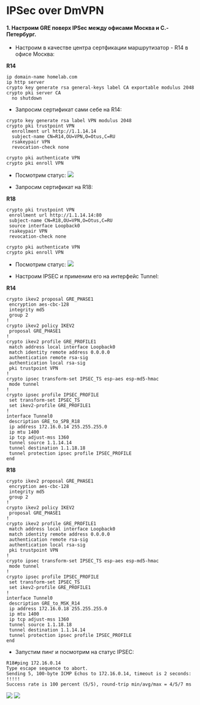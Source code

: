# IPSec over DmVPN

#### 1. Настроим GRE поверх IPSec между офисами Москва и С.-Петербург.
  * Настроим в качестве центра сертфикации маршрутизатор - R14 в офисе Москва:

**R14**
```
ip domain-name homelab.com
ip http server
crypto key generate rsa general-keys label CA exportable modulus 2048
crypto pki server CA 
  no shutdown
```

  * Запросим сертификат сами себе на R14:
```
crypto key generate rsa label VPN modulus 2048
crypto pki trustpoint VPN
  enrollment url http://1.1.14.14
  subject-name CN=R14,OU=VPN,O=Otus,C=RU 
  rsakeypair VPN
  revocation-check none

crypto pki authenticate VPN
crypto pki enroll VPN
```

  * Посмотрим статус:
![](https://github.com/devops-user/otus/blob/main/homeworks_prof/homework_40/images/R14_cert.png)

  * Запросим сертификат на R18:

**R18**
```
crypto pki trustpoint VPN
 enrollment url http://1.1.14.14:80
 subject-name CN=R18,OU=VPN,O=Otus,C=RU
 source interface Loopback0
 rsakeypair VPN
 revocation-check none

crypto pki authenticate VPN
crypto pki enroll VPN
```

  * Посмотрим статус:
![](https://github.com/devops-user/otus/blob/main/homeworks_prof/homework_40/images/R18_cert.png)

  * Настроим IPSEC и применим его на интерфейс Tunnel:

**R14**
```
crypto ikev2 proposal GRE_PHASE1 
 encryption aes-cbc-128
 integrity md5
 group 2
!
crypto ikev2 policy IKEV2 
 proposal GRE_PHASE1
!
crypto ikev2 profile GRE_PROFILE1
 match address local interface Loopback0
 match identity remote address 0.0.0.0 
 authentication remote rsa-sig
 authentication local rsa-sig
 pki trustpoint VPN
!
crypto ipsec transform-set IPSEC_TS esp-aes esp-md5-hmac 
 mode tunnel
!
crypto ipsec profile IPSEC_PROFILE
 set transform-set IPSEC_TS 
 set ikev2-profile GRE_PROFILE1
!
interface Tunnel0
 description GRE_to_SPB_R18
 ip address 172.16.0.14 255.255.255.0
 ip mtu 1400
 ip tcp adjust-mss 1360
 tunnel source 1.1.14.14
 tunnel destination 1.1.18.18
 tunnel protection ipsec profile IPSEC_PROFILE
end
```

**R18**
```
crypto ikev2 proposal GRE_PHASE1 
 encryption aes-cbc-128
 integrity md5
 group 2
!
crypto ikev2 policy IKEV2 
 proposal GRE_PHASE1
!
crypto ikev2 profile GRE_PROFILE1
 match address local interface Loopback0
 match identity remote address 0.0.0.0 
 authentication remote rsa-sig
 authentication local rsa-sig
 pki trustpoint VPN
!
crypto ipsec transform-set IPSEC_TS esp-aes esp-md5-hmac 
 mode tunnel
!
crypto ipsec profile IPSEC_PROFILE
 set transform-set IPSEC_TS 
 set ikev2-profile GRE_PROFILE1
!
interface Tunnel0
 description GRE_to_MSK_R14
 ip address 172.16.0.18 255.255.255.0
 ip mtu 1400
 ip tcp adjust-mss 1360
 tunnel source 1.1.18.18
 tunnel destination 1.1.14.14
 tunnel protection ipsec profile IPSEC_PROFILE
end
```

  * Запустим пинг и посмотрим на статус IPSEC:
```
R18#ping 172.16.0.14
Type escape sequence to abort.
Sending 5, 100-byte ICMP Echos to 172.16.0.14, timeout is 2 seconds:
!!!!!
Success rate is 100 percent (5/5), round-trip min/avg/max = 4/5/7 ms
```
![](https://github.com/devops-user/otus/blob/main/homeworks_prof/homework_40/images/R14_gre_ipsec.png)
![](https://github.com/devops-user/otus/blob/main/homeworks_prof/homework_40/images/R18_gre_ipsec.png)
